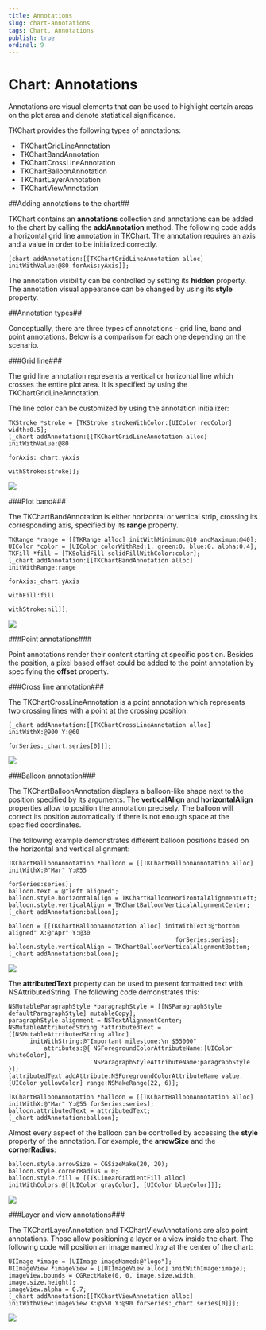 ```yaml
---
title: Annotations
slug: chart-annotations
tags: Chart, Annotations
publish: true
ordinal: 9
---
```


# Chart: Annotations

Annotations are visual elements that can be used to highlight certain areas on the plot area and denote statistical significance.

TKChart provides the following types of annotations: 

- TKChartGridLineAnnotation
- TKChartBandAnnotation
- TKChartCrossLineAnnotation
- TKChartBalloonAnnotation
- TKChartLayerAnnotation
- TKChartViewAnnotation

##Adding annotations to the chart##

TKChart contains an **annotations** collection and annotations can be added to the chart by calling the **addAnnotation** method. The following code adds a horizontal grid line annotation in TKChart. The annotation requires an axis and a value in order to be initialized correctly.

    [chart addAnnotation:[[TKChartGridLineAnnotation alloc] initWithValue:@80 forAxis:yAxis]];

The annotation visibility can be controlled by setting its **hidden** property. 
The annotation visual appearance can be changed by using its **style** property.

##Annotation types##

Conceptually, there are three types of annotations - grid line, band and point annotations. Below is a comparison for each one depending on the scenario.

###Grid line###

The grid line annotation represents a vertical or horizontal line which crosses the entire plot area. It is specified by using the TKChartGridLineAnnotation. 

The line color can be customized by using the annotation initializer:

	TKStroke *stroke = [TKStroke strokeWithColor:[UIColor redColor] width:0.5];
    [_chart addAnnotation:[[TKChartGridLineAnnotation alloc] initWithValue:@80
                                                                   forAxis:_chart.yAxis
                                                                withStroke:stroke]];

<img src="../images/chart-annotations001.png"/>

###Plot band###

The TKChartBandAnnotation is either horizontal or vertical strip, crossing its corresponding axis, specified by its **range** property. 

    TKRange *range = [[TKRange alloc] initWithMinimum:@10 andMaximum:@40];
    UIColor *color = [UIColor colorWithRed:1. green:0. blue:0. alpha:0.4];
    TKFill *fill = [TKSolidFill solidFillWithColor:color];
    [_chart addAnnotation:[[TKChartBandAnnotation alloc] initWithRange:range
                                                               forAxis:_chart.yAxis
                                                              withFill:fill
                                                            withStroke:nil]];

<img src="../images/chart-annotations002.png"/>

###Point annotations###

Point annotations render their content starting at specific position. Besides the position, a pixel based offset could be added to the point annotation by specifying the **offset** property.

###Cross line annotation###

The TKChartCrossLineAnnotation is a point annotation which represents two crossing lines with a point at the crossing position.

    [_chart addAnnotation:[[TKChartCrossLineAnnotation alloc] initWithX:@900 Y:@60
                                                              forSeries:_chart.series[0]]];
    
<img src="../images/chart-annotations003.png"/>

###Balloon annotation###

The TKChartBalloonAnnotation displays a balloon-like shape next to the position specified by its arguments. The **verticalAlign** and **horizontalAlign** properties allow to position the annotation precisely. The balloon will correct its position automatically if there is not enough space at the specified coordinates.

The following example demonstrates different balloon positions based on the horizontal and vertical alignment:

    TKChartBalloonAnnotation *balloon = [[TKChartBalloonAnnotation alloc] initWithX:@"Mar" Y:@55
                                                                          forSeries:series];
    balloon.text = @"left aligned";
    balloon.style.horizontalAlign = TKChartBalloonHorizontalAlignmentLeft;
    balloon.style.verticalAlign = TKChartBalloonVerticalAlignmentCenter;
    [_chart addAnnotation:balloon];
    
    balloon = [[TKChartBalloonAnnotation alloc] initWithText:@"bottom aligned" X:@"Apr" Y:@30
                                                   forSeries:series];
    balloon.style.verticalAlign = TKChartBalloonVerticalAlignmentBottom;
    [_chart addAnnotation:balloon];

<img src="../images/chart-annotations004.png"/>
 
The **attributedText** property can be used to present formatted text with NSAttributedString. The following code demonstrates this:

    NSMutableParagraphStyle *paragraphStyle = [[NSParagraphStyle defaultParagraphStyle] mutableCopy];
    paragraphStyle.alignment = NSTextAlignmentCenter;
    NSMutableAttributedString *attributedText = [[NSMutableAttributedString alloc] 
          initWithString:@"Important milestone:\n $55000"
              attributes:@{ NSForegroundColorAttributeName:[UIColor whiteColor],
                            NSParagraphStyleAttributeName:paragraphStyle }];
    [attributedText addAttribute:NSForegroundColorAttributeName value:[UIColor yellowColor] range:NSMakeRange(22, 6)];
    
    TKChartBalloonAnnotation *balloon = [[TKChartBalloonAnnotation alloc] initWithX:@"Mar" Y:@55 forSeries:series];
    balloon.attributedText = attributedText;
    [_chart addAnnotation:balloon];


Almost every aspect of the balloon can be controlled by accessing the **style** property of the annotation. For example, the **arrowSize** and the **cornerRadius**:

    balloon.style.arrowSize = CGSizeMake(20, 20);
    balloon.style.cornerRadius = 0;
	balloon.style.fill = [[TKLinearGradientFill alloc] initWithColors:@[[UIColor grayColor], [UIColor blueColor]]];
	    
<img src="../images/chart-annotations005.png"/>
	
###Layer and view annotations###
	
The TKChartLayerAnnotation and TKChartViewAnnotations are also point annotations. Those allow positioning a layer or a view inside the chart. The following code will position an image named *img* at the center of the chart:

	UIImage *image = [UIImage imageNamed:@"logo"];
    UIImageView *imageView = [[UIImageView alloc] initWithImage:image];
    imageView.bounds = CGRectMake(0, 0, image.size.width, image.size.height);
    imageView.alpha = 0.7;
    [_chart addAnnotation:[[TKChartViewAnnotation alloc] initWithView:imageView X:@550 Y:@90 forSeries:_chart.series[0]]];
	
<img src="../images/chart-annotations006.png"/>
	